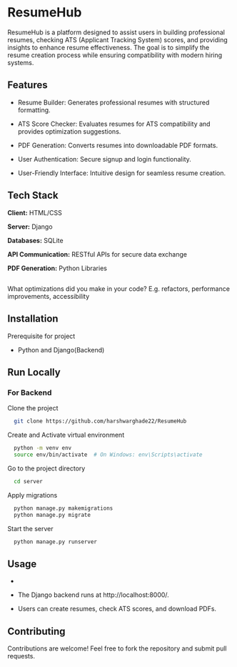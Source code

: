 
# ResumeHub

ResumeHub is a platform designed to assist users in building professional resumes, checking ATS (Applicant Tracking System) scores, and providing insights to enhance resume effectiveness. The goal is to simplify the resume creation process while ensuring compatibility with modern hiring systems.





## Features

- Resume Builder: Generates professional resumes with structured formatting.

- ATS Score Checker: Evaluates resumes for ATS compatibility and provides optimization suggestions.

- PDF Generation: Converts resumes into downloadable PDF formats.

- User Authentication: Secure signup and login functionality.

- User-Friendly Interface: Intuitive design for seamless resume creation.


## Tech Stack

**Client:** HTML/CSS

**Server:** Django

**Databases:** SQLite

**API Communication:** RESTful APIs for secure data exchange

**PDF Generation:** Python Libraries 




## 

What optimizations did you make in your code? E.g. refactors, performance improvements, accessibility


## Installation

Prerequisite for project
- Python and Django(Backend)
    
## Run Locally

### For Backend

Clone the project

```bash
  git clone https://github.com/harshwarghade22/ResumeHub
```

Create and Activate virtual environment 

```bash
  python -m venv env
  source env/bin/activate  # On Windows: env\Scripts\activate
```

Go to the project directory

```bash
  cd server
```

Apply migrations

```bash
  python manage.py makemigrations
  python manage.py migrate
```

Start the server

```bash
  python manage.py runserver
```


## Usage

- 

- The Django backend runs at http://localhost:8000/.

- Users can create resumes, check ATS scores, and download PDFs.


## Contributing

Contributions are welcome! Feel free to fork the repository and submit pull requests.


